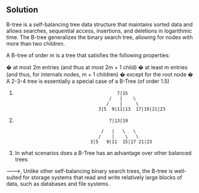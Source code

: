 Solution
---

B-tree is a self-balancing tree data structure that maintains sorted data 
and allows searches, sequential access, insertions, and deletions in logarithmic time. 
The B-tree generalizes the binary search tree, allowing for nodes with more than two children.

A B-tree of order m is a tree that satisfies the following properties:

� at most 2m entries (and thus at most 2m + 1 child)
� at least m entries (and thus, for internals nodes, m + 1 children)
� except for the root node
� A 2-3-4 tree is essentially a special case of a B-Tree (of order 1.5)



1.                                           7|15
                                          /   |    \
					                     /    |     \
                                      3|5  9|11|13  17|19|21|23


2.                                        7|13|19

                                       /   |   \   \
				                      /    |    \   \
                                   3|5   9|11  15|17 21|23

                                      

3. In what scenarios does a B-Tree has an advantage over other balanced trees

--->, Unlike other self-balancing binary search trees, the B-tree is well-suited for storage systems 
that read and write relatively large blocks of data, such as databases and file systems.